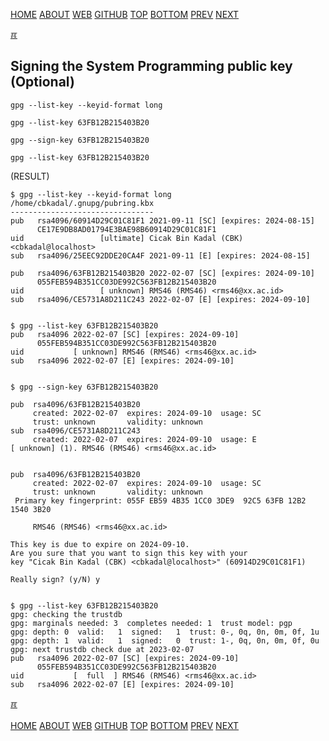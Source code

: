 ---
---
[HOME](index.md)
[ABOUT](README.md)
[WEB](https://osp4diss.vlsm.org/)
[GITHUB](https://github.com/os2xx/osp4diss/)
[TOP](#)
[BOTTOM](#endofpage)
[PREV](W02-05.md)
[NEXT](W02-07.md)

[&#x213C;](#endofpage)<br id="idx00">
## Signing the System Programming public key (Optional)


```
gpg --list-key --keyid-format long

gpg --list-key 63FB12B215403B20

gpg --sign-key 63FB12B215403B20

gpg --list-key 63FB12B215403B20

```

(RESULT)
```
$ gpg --list-key --keyid-format long
/home/cbkadal/.gnupg/pubring.kbx
--------------------------------
pub   rsa4096/60914D29C01C81F1 2021-09-11 [SC] [expires: 2024-08-15]
      CE17E9DB8AD01794E3BAE98B60914D29C01C81F1
uid                 [ultimate] Cicak Bin Kadal (CBK) <cbkadal@localhost>
sub   rsa4096/25EEC92DDE20CA4F 2021-09-11 [E] [expires: 2024-08-15]

pub   rsa4096/63FB12B215403B20 2022-02-07 [SC] [expires: 2024-09-10]
      055FEB594B351CC03DE992C563FB12B215403B20
uid                 [ unknown] RMS46 (RMS46) <rms46@xx.ac.id>
sub   rsa4096/CE5731A8D211C243 2022-02-07 [E] [expires: 2024-09-10]


$ gpg --list-key 63FB12B215403B20
pub   rsa4096 2022-02-07 [SC] [expires: 2024-09-10]
      055FEB594B351CC03DE992C563FB12B215403B20
uid           [ unknown] RMS46 (RMS46) <rms46@xx.ac.id>
sub   rsa4096 2022-02-07 [E] [expires: 2024-09-10]


$ gpg --sign-key 63FB12B215403B20

pub  rsa4096/63FB12B215403B20
     created: 2022-02-07  expires: 2024-09-10  usage: SC  
     trust: unknown       validity: unknown
sub  rsa4096/CE5731A8D211C243
     created: 2022-02-07  expires: 2024-09-10  usage: E   
[ unknown] (1). RMS46 (RMS46) <rms46@xx.ac.id>


pub  rsa4096/63FB12B215403B20
     created: 2022-02-07  expires: 2024-09-10  usage: SC  
     trust: unknown       validity: unknown
 Primary key fingerprint: 055F EB59 4B35 1CC0 3DE9  92C5 63FB 12B2 1540 3B20

     RMS46 (RMS46) <rms46@xx.ac.id>

This key is due to expire on 2024-09-10.
Are you sure that you want to sign this key with your
key "Cicak Bin Kadal (CBK) <cbkadal@localhost>" (60914D29C01C81F1)

Really sign? (y/N) y


$ gpg --list-key 63FB12B215403B20
gpg: checking the trustdb
gpg: marginals needed: 3  completes needed: 1  trust model: pgp
gpg: depth: 0  valid:   1  signed:   1  trust: 0-, 0q, 0n, 0m, 0f, 1u
gpg: depth: 1  valid:   1  signed:   0  trust: 1-, 0q, 0n, 0m, 0f, 0u
gpg: next trustdb check due at 2023-02-07
pub   rsa4096 2022-02-07 [SC] [expires: 2024-09-10]
      055FEB594B351CC03DE992C563FB12B215403B20
uid           [  full  ] RMS46 (RMS46) <rms46@xx.ac.id>
sub   rsa4096 2022-02-07 [E] [expires: 2024-09-10]

```

[&#x213C;](#)<br id="endofpage"><br>
[HOME](index.md)
[ABOUT](README.md)
[WEB](https://osp4diss.vlsm.org/)
[GITHUB](https://github.com/os2xx/osp4diss)
[TOP](#)
[BOTTOM](#endofpage)
[PREV](W02-05.md)
[NEXT](W02-07.md)
<br>

